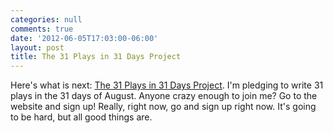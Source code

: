 ```yaml
---
categories: null
comments: true
date: '2012-06-05T17:03:00-06:00'
layout: post
title: The 31 Plays in 31 Days Project
---
```


Here's what is next: [The 31 Plays in 31 Days Project](31plays31days.com). I'm pledging to write 31 plays in the 31 days of August. Anyone crazy enough to join me? Go to the website and sign up! Really, right now, go and sign up right now. It's going to be hard, but all good things are.